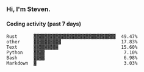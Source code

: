 ### Hi, I'm Steven.

#### Coding activity (past 7 days)
```
Rust      ▓▓▓▓▓▓▓▓▓▓▓▓▓▓▓▓▓▓▓▓▓▓▓▓▓▓▓▓▓▓  49.47%
other     ▓▓▓▓▓▓▓▓▓▓                      17.83%
Text      ▓▓▓▓▓▓▓▓▓                       15.60%
Python    ▓▓▓▓                             7.10%
Bash      ▓▓▓▓                             6.98%
Markdown  ▓                                3.03%
```
